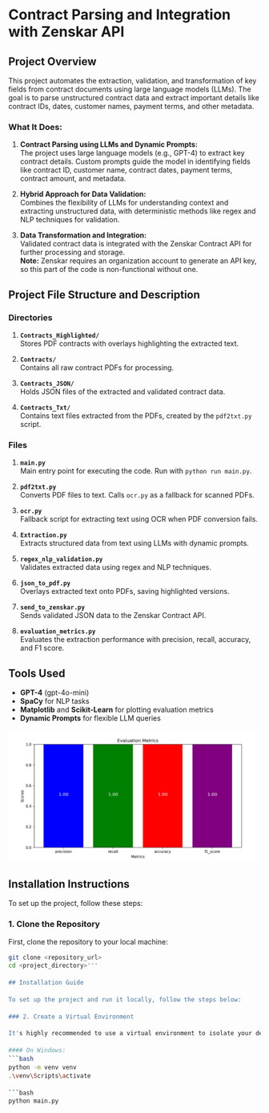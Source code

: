 # Contract Parsing and Integration with Zenskar API

## Project Overview

This project automates the extraction, validation, and transformation of key fields from contract documents using large language models (LLMs). The goal is to parse unstructured contract data and extract important details like contract IDs, dates, customer names, payment terms, and other metadata.

### What It Does:

1. **Contract Parsing using LLMs and Dynamic Prompts:**  
   The project uses large language models (e.g., GPT-4) to extract key contract details. Custom prompts guide the model in identifying fields like contract ID, customer name, contract dates, payment terms, contract amount, and metadata.

2. **Hybrid Approach for Data Validation:**  
   Combines the flexibility of LLMs for understanding context and extracting unstructured data, with deterministic methods like regex and NLP techniques for validation.

3. **Data Transformation and Integration:**  
   Validated contract data is integrated with the Zenskar Contract API for further processing and storage.  
   **Note:** Zenskar requires an organization account to generate an API key, so this part of the code is non-functional without one.

## Project File Structure and Description

### Directories

1. **`Contracts_Highlighted/`**  
   Stores PDF contracts with overlays highlighting the extracted text.

2. **`Contracts/`**  
   Contains all raw contract PDFs for processing.

3. **`Contracts_JSON/`**  
   Holds JSON files of the extracted and validated contract data.

4. **`Contracts_Txt/`**  
   Contains text files extracted from the PDFs, created by the `pdf2txt.py` script.

### Files

1. **`main.py`**  
   Main entry point for executing the code. Run with `python run main.py`.

2. **`pdf2txt.py`**  
   Converts PDF files to text. Calls `ocr.py` as a fallback for scanned PDFs.

3. **`ocr.py`**  
   Fallback script for extracting text using OCR when PDF conversion fails.

4. **`Extraction.py`**  
   Extracts structured data from text using LLMs with dynamic prompts.

5. **`regex_nlp_validation.py`**  
   Validates extracted data using regex and NLP techniques.

6. **`json_to_pdf.py`**  
   Overlays extracted text onto PDFs, saving highlighted versions.

7. **`send_to_zenskar.py`**  
   Sends validated JSON data to the Zenskar Contract API.

8. **`evaluation_metrics.py`**  
   Evaluates the extraction performance with precision, recall, accuracy, and F1 score.

## Tools Used

- **GPT-4** (gpt-4o-mini)
- **SpaCy** for NLP tasks
- **Matplotlib** and **Scikit-Learn** for plotting evaluation metrics
- **Dynamic Prompts** for flexible LLM queries

![alt text](image.png)

## Installation Instructions

To set up the project, follow these steps:

### 1. Clone the Repository

First, clone the repository to your local machine:

```bash
git clone <repository_url>
cd <project_directory>'''

## Installation Guide

To set up the project and run it locally, follow the steps below:

### 2. Create a Virtual Environment

It's highly recommended to use a virtual environment to isolate your dependencies. You can create and activate one using the following commands:

#### On Windows:
```bash
python -m venv venv
.\venv\Scripts\activate

```bash
python main.py


